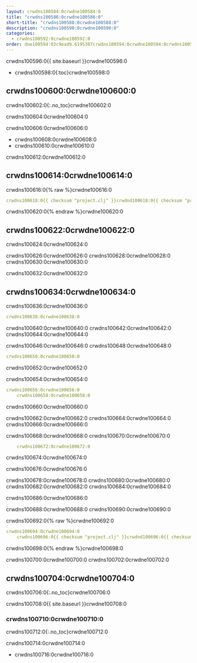 ```yaml
---
layout: crwdns100584:0crwdne100584:0
title: "crwdns100586:0crwdne100586:0"
short-title: "crwdns100588:0crwdne100588:0"
description: "crwdns100590:0crwdne100590:0"
categories:
  - crwdns100592:0crwdne100592:0
order: dne100594:03c9ead9.6195307crwdns100594:0crwdne100594:0crwdns100594:0crwdne100594:0
---
```

crwdns100596:0{{ site.baseurl }}crwdne100596:0

* crwdns100598:0{:toc}crwdne100598:0

## crwdns100600:0crwdne100600:0

crwdns100602:0{:.no_toc}crwdne100602:0

crwdns100604:0crwdne100604:0

crwdns100606:0crwdne100606:0

* crwdns100608:0crwdne100608:0
* crwdns100610:0crwdne100610:0

crwdns100612:0crwdne100612:0

## crwdns100614:0crwdne100614:0

crwdns100616:0{% raw %}crwdne100616:0

```yaml
crwdns100618:0{{ checksum "project.clj" }}crwdnd100618:0{{ checksum "project.clj" }}crwdne100618:0     
```

crwdns100620:0{% endraw %}crwdne100620:0

## crwdns100622:0crwdne100622:0

crwdns100624:0crwdne100624:0

crwdns100626:0crwdne100626:0 crwdns100628:0crwdne100628:0 crwdns100630:0crwdne100630:0

crwdns100632:0crwdne100632:0

## crwdns100634:0crwdne100634:0

crwdns100636:0crwdne100636:0

```yaml
crwdns100638:0crwdne100638:0
```

crwdns100640:0crwdne100640:0 crwdns100642:0crwdne100642:0 crwdns100644:0crwdne100644:0

crwdns100646:0crwdne100646:0 crwdns100648:0crwdne100648:0

```yaml
crwdns100650:0crwdne100650:0
```

crwdns100652:0crwdne100652:0

crwdns100654:0crwdne100654:0

```yaml
crwdns100656:0crwdne100656:0
    crwdns100658:0crwdne100658:0
```

crwdns100660:0crwdne100660:0

crwdns100662:0crwdne100662:0 crwdns100664:0crwdne100664:0 crwdns100666:0crwdne100666:0

crwdns100668:0crwdne100668:0 crwdns100670:0crwdne100670:0

```yaml
    crwdns100672:0crwdne100672:0
```

crwdns100674:0crwdne100674:0

crwdns100676:0crwdne100676:0

crwdns100678:0crwdne100678:0 crwdns100680:0crwdne100680:0 crwdns100682:0crwdne100682:0 crwdns100684:0crwdne100684:0

crwdns100686:0crwdne100686:0

crwdns100688:0crwdne100688:0 crwdns100690:0crwdne100690:0

crwdns100692:0{% raw %}crwdne100692:0

```yaml
crwdns100694:0crwdne100694:0
    crwdns100696:0{{ checksum "project.clj" }}crwdnd100696:0{{ checksum "project.clj" }}crwdne100696:0
```

crwdns100698:0{% endraw %}crwdne100698:0

crwdns100700:0crwdne100700:0 crwdns100702:0crwdne100702:0

## crwdns100704:0crwdne100704:0

crwdns100706:0{:.no_toc}crwdne100706:0

crwdns100708:0{{ site.baseurl }}crwdne100708:0

### crwdns100710:0crwdne100710:0

crwdns100712:0{:.no_toc}crwdne100712:0

crwdns100714:0crwdne100714:0

* crwdns100716:0crwdne100716:0